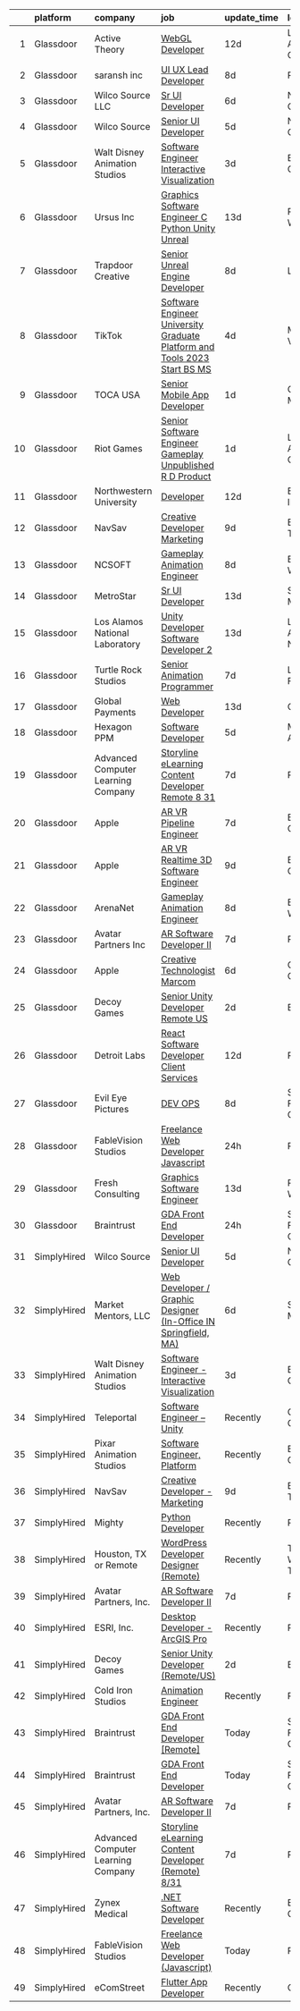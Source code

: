 

|    | platform    | company                            | job                                                                                                                                                                                                                                                                                                                                                                                                                                                                                                                                                                                                                                                                                                                                                                                                                                                                                                                                                                                                                                                                                                                                                                                                                                                                                                                                                                                                             | update_time   | location          |
|---:|:------------|:-----------------------------------|:----------------------------------------------------------------------------------------------------------------------------------------------------------------------------------------------------------------------------------------------------------------------------------------------------------------------------------------------------------------------------------------------------------------------------------------------------------------------------------------------------------------------------------------------------------------------------------------------------------------------------------------------------------------------------------------------------------------------------------------------------------------------------------------------------------------------------------------------------------------------------------------------------------------------------------------------------------------------------------------------------------------------------------------------------------------------------------------------------------------------------------------------------------------------------------------------------------------------------------------------------------------------------------------------------------------------------------------------------------------------------------------------------------------|:--------------|:------------------|
|  1 | Glassdoor   | Active Theory                      | [WebGL Developer](https://www.glassdoor.com/partner/jobListing.htm?pos=129&ao=1136043&s=58&guid=000001831bf073cab8913a973a2ec5ac&src=GD_JOB_AD&t=SR&vt=w&ea=1&cs=1_6456e4a2&cb=1662621086999&jobListingId=1008097750595&jrtk=3-0-1gcdv0svm2ink001-1gcdv0t03ghpa800-d23fd628edf16cc9-)                                                                                                                                                                                                                                                                                                                                                                                                                                                                                                                                                                                                                                                                                                                                                                                                                                                                                                                                                                                                                                                                                                                           | 12d           | Los Angeles, CA   |
|  2 | Glassdoor   | saransh inc                        | [UI UX Lead Developer](https://www.glassdoor.com/partner/jobListing.htm?pos=115&ao=1136043&s=58&guid=000001831bf073cab8913a973a2ec5ac&src=GD_JOB_AD&t=SR&vt=w&ea=1&cs=1_07348635&cb=1662621086998&jobListingId=1008103912540&jrtk=3-0-1gcdv0svm2ink001-1gcdv0t03ghpa800-85031aa08e20476f-)                                                                                                                                                                                                                                                                                                                                                                                                                                                                                                                                                                                                                                                                                                                                                                                                                                                                                                                                                                                                                                                                                                                      | 8d            | Remote            |
|  3 | Glassdoor   | Wilco Source  LLC                  | [Sr UI Developer](https://www.glassdoor.com/partner/jobListing.htm?pos=117&ao=1136043&s=58&guid=000001831bf073cab8913a973a2ec5ac&src=GD_JOB_AD&t=SR&vt=w&ea=1&cs=1_2a2f489f&cb=1662621086998&jobListingId=1008110499500&jrtk=3-0-1gcdv0svm2ink001-1gcdv0t03ghpa800-802fa49ffd51ecc9-)                                                                                                                                                                                                                                                                                                                                                                                                                                                                                                                                                                                                                                                                                                                                                                                                                                                                                                                                                                                                                                                                                                                           | 6d            | Newark, CA        |
|  4 | Glassdoor   | Wilco Source                       | [Senior UI Developer](https://www.glassdoor.com/partner/jobListing.htm?pos=113&ao=1136043&s=58&guid=000001831bf073cab8913a973a2ec5ac&src=GD_JOB_AD&t=SR&vt=w&ea=1&cs=1_b9afa615&cb=1662621086998&jobListingId=1008114020566&jrtk=3-0-1gcdv0svm2ink001-1gcdv0t03ghpa800-c70407e1cd8c0a1b-)                                                                                                                                                                                                                                                                                                                                                                                                                                                                                                                                                                                                                                                                                                                                                                                                                                                                                                                                                                                                                                                                                                                       | 5d            | Newark, CA        |
|  5 | Glassdoor   | Walt Disney Animation Studios      | [Software Engineer   Interactive Visualization](https://www.glassdoor.com/partner/jobListing.htm?pos=104&ao=1110586&s=58&guid=000001831bf073cab8913a973a2ec5ac&src=GD_JOB_AD&t=SR&vt=w&cs=1_8c6c9c7f&cb=1662621086997&jobListingId=1008116981081&cpc=42BEC95245890617&jrtk=3-0-1gcdv0svm2ink001-1gcdv0t03ghpa800-466d3f969b5724f7--6NYlbfkN0DAFTyt7pbDCC2JPO79CSdi1dIb81yjczP5qsKcZIxgiYm3-7g-689UM0rgypL64crB_GaJfP20m1fi1IAkQG5dY12ubcrqEHfZzCdaUqOTOf3e99Ei0bzeLneHHMNYnwXkO2F8SR5SLFHDutgYQXvHhDkASuoVoFmkove6Qp56cb52q-D1XdQKxUGbMLmCus4_M0kXUqo6ENwBlxUx8XgXgCo_dnhSvXvcojblzLFDs5nnfL3OV9z2LYugWcGEsIZ1qRzXJT5f6P4JJ5flX0w1RREy7FCJN0xpmVDMaq2T3JjM2wUC3M_egPgjJ3-H09MHHVzL3m0O7TDqA4JIp2RyjdUy1FjjrTiN87RlBs4J_xw7WIKNU9RIMGARYTz1fSQdSIwxSCWU9Ur4REHPw_C7C99aKsUVNNip1elLri4um9C1WCtlLz5mhtxOjZHtfDc%3D)                                                                                                                                                                                                                                                                                                                                                                                                                                                                                                                                                                                               | 3d            | Burbank, CA       |
|  6 | Glassdoor   | Ursus  Inc                         | [Graphics Software Engineer   C   Python Unity Unreal](https://www.glassdoor.com/partner/jobListing.htm?pos=109&ao=1110586&s=58&guid=000001831bf073cab8913a973a2ec5ac&src=GD_JOB_AD&t=SR&vt=w&ea=1&cs=1_bd32431f&cb=1662621086998&jobListingId=1008094033133&cpc=8795CF9063CD573D&jrtk=3-0-1gcdv0svm2ink001-1gcdv0t03ghpa800-a503bf67493adf7c--6NYlbfkN0CT8vBT9H5mqECx2dfLV_FONLPDKpIRssxVwtj05Tmm4rA5I0VNOPdM1oYsK66ov5ozRYF8l6lSbj2w8mnkxNtzPvq4xrxWyHAas6Dg1kdrUOgJv2YyZkHQbFM2OivhpugmqZ5om6MWAcpLRyZ6gIQlFMLi08SCGusRRvhDyvVeMX8DUUTJXmTx6nw7SsSZdq8Nt-8KK_5o4vH15EibFmTTp8ytDggw_ewlPkDrXh-xoNpk42rGPX8WrmLj9WET0I6dPhj6yNieG23cgjyuYrAZTWgA_m_BaYOpu9d7djE9YsxGZkkraPINNrJ6scFPNkbMRvgGsS-qsSSUFneYLkAQ5qWjDjR8zvg9r-eSTAiaxH5KmWtjRTFXrkE8Tn1BqkIRrEyaz29yWwzEmQPYB09daJUZZ61od8kUYjjiOiD1Ws78nArJeRWIWITuf2oHI5q0TH_sDWg5uzmCHNfg8BkolmWD5n9dqjcMWsXCdv3z2ZEzvWd_taGn_Sxj2iHLtpeKDOVaZLOg-s62ECF60n2NghYPq9rMtKcuNEE7cw8PI_RdEyxKC-5Lwkwa289sWTjf10-azm-MoNX7RYYId6104BhncFV2W2ahlSlzp7iyUMBOebCuxtWzsevqkQOi-ET7kSYjOejhhn1uxP1rooiDhQ1eW0xd3phEjJt3dzmLi6owLXeVF6p0YFx_3RGlkSz7yCzfM5IgqDZTbwNk3fTNr1luXfhjwX2j5w3_uOTzqL_fWzWcraIFRnJ4ihabIdi1TP2bxBcy85EhtiuJNd5CWbncRrqq7qpDtF6sGrFujVZEFrDpkkQ9hbCOrtqRgesI2NxoWKJGs8CKncyvsdqu47RZahlIGoOTGrvCB4ww39Q9u3GlBdZG8kaULgZR_mXCkVqyW7RxdbRj7XmSNGtKc1sjdj6yY85PYBt8tlx0ryX0X3zrObUKo7CXBFMXQ8UFqZgsRmOQkqyTJlO82gjmkbHGLS7Q-diCPGFx93qiY18Mm6L7DJXc) | 13d           | Redmond, WA       |
|  7 | Glassdoor   | Trapdoor Creative                  | [Senior Unreal Engine Developer](https://www.glassdoor.com/partner/jobListing.htm?pos=101&ao=1110586&s=58&guid=000001831bf073cab8913a973a2ec5ac&src=GD_JOB_AD&t=SR&vt=w&ea=1&cs=1_7a6cf01f&cb=1662621086997&jobListingId=1008103754936&cpc=4D489A1B82E31BBF&jrtk=3-0-1gcdv0svm2ink001-1gcdv0t03ghpa800-3ccb01640910f06a--6NYlbfkN0DfhRLDY5E7BVY3xhBTAobuSaZ3WR2SqAJ-w4NHeQGDZ_V54dt5D1-9-o8FlAFC8VGLEw2k2nKsfw8pew_Kwqtd_SEUbUcMf-02KnlYLV1p_IH8Kyt8nzMazNMhvenS4mLaj3fKUYsQpT5EY33skyX4tLuaJ-sj4Ti1j_68LBqgjHhV6p61YjgY1NjWJ-qry5MAMUxHhMadEwg0x_wlNZelavYKzS-PVa5NWBowQfJ9YpU1wBqrmw-rpkIPd0-Lhhfq5gN9W-XbHDzlFXO9RDx4LypAvB2Ufd0r-mUGRyMZmdAlB3SGpIQzeDJrQGxLJgASM9No0Tft40R3H_mgt4Swuvcdb-Sn0HnrXga46UWdqXZ7cfDpv4c6SzFVQCIxKXJQKuYv5-FkxZV-ivhTt4EY8CAfcni2l-8CX5vgHpZ57cAM_M4wR37N_dM6HQdTUodDiqGhkyM0VLg0Y2ZrlsLi3KOai1kCLTbr8EgQx4abYupn4wn4QamM8SN8mNX6AABvrVVq3gEHh6agMb6h2jnC)                                                                                                                                                                                                                                                                                                                                                                                                                                                                                                                       | 8d            | Lehi, UT          |
|  8 | Glassdoor   | TikTok                             | [Software Engineer  University Graduate  Platform and Tools    2023 Start  BS MS ](https://www.glassdoor.com/partner/jobListing.htm?pos=130&ao=1136043&s=58&guid=000001831bf073cab8913a973a2ec5ac&src=GD_JOB_AD&t=SR&vt=w&cs=1_1861d75b&cb=1662621086999&jobListingId=1008115904300&jrtk=3-0-1gcdv0svm2ink001-1gcdv0t03ghpa800-ac13109f7213683e-)                                                                                                                                                                                                                                                                                                                                                                                                                                                                                                                                                                                                                                                                                                                                                                                                                                                                                                                                                                                                                                                               | 4d            | Mountain View, CA |
|  9 | Glassdoor   | TOCA USA                           | [Senior Mobile App Developer](https://www.glassdoor.com/partner/jobListing.htm?pos=121&ao=1136043&s=58&guid=000001831bf073cab8913a973a2ec5ac&src=GD_JOB_AD&t=SR&vt=w&ea=1&cs=1_7eb0c68a&cb=1662621086999&jobListingId=1008121275682&jrtk=3-0-1gcdv0svm2ink001-1gcdv0t03ghpa800-6c911cf8d91215b8-)                                                                                                                                                                                                                                                                                                                                                                                                                                                                                                                                                                                                                                                                                                                                                                                                                                                                                                                                                                                                                                                                                                               | 1d            | Costa Mesa, CA    |
| 10 | Glassdoor   | Riot Games                         | [Senior Software Engineer  Gameplay   Unpublished R D Product](https://www.glassdoor.com/partner/jobListing.htm?pos=127&ao=1136043&s=58&guid=000001831bf073cab8913a973a2ec5ac&src=GD_JOB_AD&t=SR&vt=w&ea=1&cs=1_cc844887&cb=1662621086999&jobListingId=1008121396181&jrtk=3-0-1gcdv0svm2ink001-1gcdv0t03ghpa800-10d1edeaa41efaf0-)                                                                                                                                                                                                                                                                                                                                                                                                                                                                                                                                                                                                                                                                                                                                                                                                                                                                                                                                                                                                                                                                              | 1d            | Los Angeles, CA   |
| 11 | Glassdoor   | Northwestern University            | [Developer](https://www.glassdoor.com/partner/jobListing.htm?pos=125&ao=1136043&s=58&guid=000001831bf073cab8913a973a2ec5ac&src=GD_JOB_AD&t=SR&vt=w&cs=1_70d00a77&cb=1662621086999&jobListingId=1008097228196&jrtk=3-0-1gcdv0svm2ink001-1gcdv0t03ghpa800-13df63f3d4114959-)                                                                                                                                                                                                                                                                                                                                                                                                                                                                                                                                                                                                                                                                                                                                                                                                                                                                                                                                                                                                                                                                                                                                      | 12d           | Evanston, IL      |
| 12 | Glassdoor   | NavSav                             | [Creative Developer   Marketing](https://www.glassdoor.com/partner/jobListing.htm?pos=103&ao=1110586&s=58&guid=000001831bf073cab8913a973a2ec5ac&src=GD_JOB_AD&t=SR&vt=w&ea=1&cs=1_20b7d973&cb=1662621086997&jobListingId=1008101583321&cpc=632C08DE5A4EA969&jrtk=3-0-1gcdv0svm2ink001-1gcdv0t03ghpa800-3ef4b27837961961--6NYlbfkN0BvAdlA35CjkOTzb4w1kkSC-vTwJamGQa4qaPCWn-0njweHi_B-CtuKQhiA94M5OE-XjNhf22KnVp00kgckhjWxzGyV97h7v8x36p5wKdZlOjwGZGaqaaH8DYNMeM34HY9t9Z5J26lOJ85UEHLGvZFDJOe_8KgJLhnklUUMm79Fgw-wQMJzYni-FeIqV5Svyi_1ZjE_mxETfR2qp4i-PiUDiAz8y9BFsxOfX0BmecMnmGFBamzhbjmqf2dPmw1l79Q2jskoL_2S0v1vj9ya7N4qfpxk3HF50IYNFOTNxRp2B7aPFE2xY-mX3rd--Mk-zin8reecCIdcT4Saw3ggTfri5HvnvCCWtfg2AKVs73Z7rFZuFZDnJFPsoPpEsG-TQJlrllqPMABZGnDmv4v25bxSKjWqF2rMPNiJkD0S9XTUVqgaEolff9kAV2HcrtaFvqN5lohGv9uUaSBo0ByF1JPF7ogs81x-lt3de3qTB-dSh6xlIybByv0_fAykD2zg3ESWuotZlUlDERU5_YZ1iVilm7FNxVvpxGLvtemJkwiFxVS7aewDwt-75u6njttoj61dgwXwPuWZpJIvzibelGd9SFexm0Q6bjc%3D)                                                                                                                                                                                                                                                                                                                                                                                                                                         | 9d            | Beaumont, TX      |
| 13 | Glassdoor   | NCSOFT                             | [Gameplay Animation Engineer](https://www.glassdoor.com/partner/jobListing.htm?pos=110&ao=1136043&s=58&guid=000001831bf073cab8913a973a2ec5ac&src=GD_JOB_AD&t=SR&vt=w&ea=1&cs=1_07b45cbe&cb=1662621086997&jobListingId=1008104799075&jrtk=3-0-1gcdv0svm2ink001-1gcdv0t03ghpa800-6fd0a3efe7f1d2fe-)                                                                                                                                                                                                                                                                                                                                                                                                                                                                                                                                                                                                                                                                                                                                                                                                                                                                                                                                                                                                                                                                                                               | 8d            | Bellevue, WA      |
| 14 | Glassdoor   | MetroStar                          | [Sr  UI Developer](https://www.glassdoor.com/partner/jobListing.htm?pos=123&ao=1136043&s=58&guid=000001831bf073cab8913a973a2ec5ac&src=GD_JOB_AD&t=SR&vt=w&ea=1&cs=1_47755e1e&cb=1662621086999&jobListingId=1008094654398&jrtk=3-0-1gcdv0svm2ink001-1gcdv0t03ghpa800-f88312acbcc86634-)                                                                                                                                                                                                                                                                                                                                                                                                                                                                                                                                                                                                                                                                                                                                                                                                                                                                                                                                                                                                                                                                                                                          | 13d           | Suitland, MD      |
| 15 | Glassdoor   | Los Alamos National Laboratory     | [Unity Developer   Software Developer 2](https://www.glassdoor.com/partner/jobListing.htm?pos=118&ao=1136043&s=58&guid=000001831bf073cab8913a973a2ec5ac&src=GD_JOB_AD&t=SR&vt=w&cs=1_eb7e8fb1&cb=1662621086998&jobListingId=1008095038737&jrtk=3-0-1gcdv0svm2ink001-1gcdv0t03ghpa800-4f7ab09a2d17ff39-)                                                                                                                                                                                                                                                                                                                                                                                                                                                                                                                                                                                                                                                                                                                                                                                                                                                                                                                                                                                                                                                                                                         | 13d           | Los Alamos, NM    |
| 16 | Glassdoor   | Turtle Rock Studios                | [Senior Animation Programmer](https://www.glassdoor.com/partner/jobListing.htm?pos=119&ao=1136043&s=58&guid=000001831bf073cab8913a973a2ec5ac&src=GD_JOB_AD&t=SR&vt=w&ea=1&cs=1_f402d593&cb=1662621086998&jobListingId=1008106608421&jrtk=3-0-1gcdv0svm2ink001-1gcdv0t03ghpa800-21f08f745b795195-)                                                                                                                                                                                                                                                                                                                                                                                                                                                                                                                                                                                                                                                                                                                                                                                                                                                                                                                                                                                                                                                                                                               | 7d            | Lake Forest, CA   |
| 17 | Glassdoor   | Global Payments                    | [Web Developer](https://www.glassdoor.com/partner/jobListing.htm?pos=116&ao=1136043&s=58&guid=000001831bf073cab8913a973a2ec5ac&src=GD_JOB_AD&t=SR&vt=w&cs=1_222c1ba3&cb=1662621086998&jobListingId=1008094732805&jrtk=3-0-1gcdv0svm2ink001-1gcdv0t03ghpa800-00706440be9ea585-)                                                                                                                                                                                                                                                                                                                                                                                                                                                                                                                                                                                                                                                                                                                                                                                                                                                                                                                                                                                                                                                                                                                                  | 13d           | Oklahoma          |
| 18 | Glassdoor   | Hexagon PPM                        | [Software Developer](https://www.glassdoor.com/partner/jobListing.htm?pos=124&ao=1136043&s=58&guid=000001831bf073cab8913a973a2ec5ac&src=GD_JOB_AD&t=SR&vt=w&cs=1_1a916e24&cb=1662621086999&jobListingId=1008115008081&jrtk=3-0-1gcdv0svm2ink001-1gcdv0t03ghpa800-df8317f83c517f4c-)                                                                                                                                                                                                                                                                                                                                                                                                                                                                                                                                                                                                                                                                                                                                                                                                                                                                                                                                                                                                                                                                                                                             | 5d            | Madison, AL       |
| 19 | Glassdoor   | Advanced Computer Learning Company | [Storyline eLearning Content Developer  Remote  8 31](https://www.glassdoor.com/partner/jobListing.htm?pos=114&ao=1136043&s=58&guid=000001831bf073cab8913a973a2ec5ac&src=GD_JOB_AD&t=SR&vt=w&ea=1&cs=1_bbb4130b&cb=1662621086998&jobListingId=1008105805778&jrtk=3-0-1gcdv0svm2ink001-1gcdv0t03ghpa800-2de2694daf7590a4-)                                                                                                                                                                                                                                                                                                                                                                                                                                                                                                                                                                                                                                                                                                                                                                                                                                                                                                                                                                                                                                                                                       | 7d            | Remote            |
| 20 | Glassdoor   | Apple                              | [AR VR Pipeline Engineer](https://www.glassdoor.com/partner/jobListing.htm?pos=106&ao=1110586&s=58&guid=000001831bf073cab8913a973a2ec5ac&src=GD_JOB_AD&t=SR&vt=w&cs=1_6fadc94d&cb=1662621086997&jobListingId=1008105396645&cpc=8795CF9063CD573D&jrtk=3-0-1gcdv0svm2ink001-1gcdv0t03ghpa800-c9ac99f385a34465--6NYlbfkN0BvKrLyj5gPmtZO9T8euul8TCxuuKNOtzRJOomxnwSEodTz2Bc-sPZlbtkML8D-m4rJEUgS2vPkgOVI7njqcyrxX869DpGye6ixWwn10iahY1e7v0vW0_yEUbkFwIQL54u2pH-wLan3uP1QN0-cDeLNaBnyjyJWVWVGubk5DmRA8DUznk5UOn3S55IOllRVUsJD2U6_rHIVo9DjDmtV54P59tvtVeMCX-IP9JzyQ9M6xO4JRe4dxjM1WUymqIhVyC5zdWlEMIts48fK91rc3ltX5M8cxAXgHm6d6Z7MWljrBtkiwgNF71mwSxZpfIys1PV6K2GM-o5PCtTbccbISBj82xv3d7kDjgAXOsMKof2nazq5nhkS2vf7ztdYKpMzJ034mLvSnS7GupAUDD7wr-uFyzDM66GWsCwOPjCqXK1AUjgoo8XyQ4xF-dp3EbjRr5sDNuNoOmdIGpNucPXxerpSpcdjDMSQDqu_sDesU6FVZEN7yYzTlJ9jZB3wmBL42MeTFIq9uyL_mI2Ms_br3e3si4eIfRS7DFoTRwVdwPai_8jahms9FPWL4Tw1NR6JbjlFA5JhL_BVEnF8laCIHqUz2jlvcdDy3vwdlSoeyn0op2AvIiabFSOqiBQbXLUai1MDcJYG8UumjCeRBiq8V1b8NvUjotakvKY495VfaSATyBBe-44RzrNst3ONF5LNTTbZAXYqBGTZdRiePDL4KEnXj2zP2LErpoy7OXjBj7un184pdrLIM11snT5YCVsAO6mCjIoumROrH_GCKPeZ_hlJykIDJm8Re25TyQ2QtCFnNvCwvPrMUKALV_Df_P_PIzGVcWwhb5wCgxpm8D_hmVjHZlfad2tXK93E-7-0r_CCsuaQKJAuASU24vkX9jEkVBz8eD2fUsYL_1iGXdvh0-Q-YncwGVtpTGvydVOn9NQtfmgWAgfvdmN1ZE9fSKxBSGLLgdcBods_tQ%3D%3D)                                                                       | 7d            | Boulder, CO       |
| 21 | Glassdoor   | Apple                              | [AR VR Realtime 3D Software Engineer](https://www.glassdoor.com/partner/jobListing.htm?pos=108&ao=1110586&s=58&guid=000001831bf073cab8913a973a2ec5ac&src=GD_JOB_AD&t=SR&vt=w&cs=1_d287dc45&cb=1662621086997&jobListingId=1008100584133&cpc=8795CF9063CD573D&jrtk=3-0-1gcdv0svm2ink001-1gcdv0t03ghpa800-be74c4599b441ffc--6NYlbfkN0BvKrLyj5gPmtZO9T8euul8TCxuuKNOtzRJOomxnwSEodTz2Bc-sPZlbtkML8D-m4ppbenoaghDiVEtRt2-ECRqRyfWCRKa_Jz5GoeDNoT-8CfXL3jdHiysjKuh-j4TG83S-ZboA80dXeTHzfspT9O3Ra4hPABGHU21EAaua9dWAuQTAog_HJLN-gUL1g5a0vyNBqt_oQNFTKjhxQ9b_i6caJuTH2cxuJa4C-CF6Bg_r1f15OEvsXnGhXZ8LdXueIq69R-h-CUTwASjpaA1vnSNX-q4hY5-HyGAiGdkKtE_csiuavlL4gwapHgnuV7wWgtNgzFqroP2qkoXKq8864OqXWOi9IBjtoNbJwhk6cRaWlTJNdMxdVzC4kwt_BNWaTn2vbUNt1eYWCzMqqIilUwaLwXMHDZBWLFp5NwuDlXTlmM62Gpd8XupC7-cugl0T_K-EtdW21aw7uIogjEti2wbWg2cRf7rf0O8GR0_Mi-3lwv8zNirtYP_e3TqiiE1pAehQY0G4TqS_Pqmnpzif11BiJb2gv1h68gQW0pVfFprXueQiDhfYG47nbUnR197bKlIOmcJcm7VLJJ6ncom0BILAC5IcwdewoOYvY66B7oipLhBfj1PbCGQP0IscB8srOmvYyR-MrYSAD1qfD_l_wSqHUOSW7j7Hbf6Q2Ut6I6y0LBd8raKDzkJnvp6FL8GAd2KPDVY5ZTQgQ0oVEkIHvLGfz12mjT9TnwFCFtv5QBHnY3y0dZbbdgkmxk9ZLKUNScXEUdS5ip_ujQv8VvUuZudZSiwlscCcbC7zRE5w8DVWrwcn-Bh4vmgQOu87893nV6q1en52kLZe4zViS4e2MO2DAXmxcJ-z82yjjT4SJeldgyCO2GMWLFqw8T2KB8_32Cn6eC1vV26H4V8t51W18FYaTPdZZgwdEmUSeAkl-5F2Q3Vya7A-7Tq0dhCEYrZyGxNpP0HyK1IHLLYVrKamH4my2_AN4mw31c%3D)                                         | 9d            | Boulder, CO       |
| 22 | Glassdoor   | ArenaNet                           | [Gameplay Animation Engineer](https://www.glassdoor.com/partner/jobListing.htm?pos=112&ao=1136043&s=58&guid=000001831bf073cab8913a973a2ec5ac&src=GD_JOB_AD&t=SR&vt=w&cs=1_f40b95d0&cb=1662621086998&jobListingId=1008104799076&jrtk=3-0-1gcdv0svm2ink001-1gcdv0t03ghpa800-4ccaaf00bfd394bd-)                                                                                                                                                                                                                                                                                                                                                                                                                                                                                                                                                                                                                                                                                                                                                                                                                                                                                                                                                                                                                                                                                                                    | 8d            | Bellevue, WA      |
| 23 | Glassdoor   | Avatar Partners  Inc               | [AR Software Developer II](https://www.glassdoor.com/partner/jobListing.htm?pos=102&ao=1110586&s=58&guid=000001831bf073cab8913a973a2ec5ac&src=GD_JOB_AD&t=SR&vt=w&ea=1&cs=1_e081c9e1&cb=1662621086997&jobListingId=1008106665313&cpc=70E6D4E49C80165A&jrtk=3-0-1gcdv0svm2ink001-1gcdv0t03ghpa800-e7104cb7571e10bd--6NYlbfkN0CSE3POay3L6XNXi0aipSscdc1Zs2V3vZI2w3p7sV-Wv_VoR-XsUxX86YfQ56zr2X2DaYELFy_C3wUXcLlSNQY5XhgcS-qb-mOfK5GZmOQEQaCEWWGF4p6F_FMb-3_kziIFa6OePOYEvUBuJ-qJs-wjHE-bkIxGqY7SQZGqOKMNDw4LScBAKRt_vIAGn7gMza1Fj_MIJakP_XzHLlZad__m_dBsJBkO0zROLb3KSWidHftSgOyaH1k72Hz_iPBcYK3jd9-GvsXA1VtALoHyzn3jfQmVw-BnhnwKtljHjJyKXi7w7yB0p8vl2MbGLKOKQbHFXakL7MVhzu8Lo0llb_y4Fs1TYiS7IqDITL9d79UecxbYNXw1L9S0q3E56FnelhU8zbmvvab34sz2dFcOrdFJD5jeAh_1ARv3FDMskoSbwRCkWAJ_GV8XrLsoGVFwysstBBJVpgB8nVq3nEIWaJilBxagxrczIhbCGXmiQAsoDM1m_puXnVEZeNJSClEFT5AKBeumoWMDVw%3D%3D)                                                                                                                                                                                                                                                                                                                                                                                                                                                                                                                                 | 7d            | Remote            |
| 24 | Glassdoor   | Apple                              | [Creative Technologist  Marcom](https://www.glassdoor.com/partner/jobListing.htm?pos=126&ao=1136043&s=58&guid=000001831bf073cab8913a973a2ec5ac&src=GD_JOB_AD&t=SR&vt=w&cs=1_9669fc71&cb=1662621086999&jobListingId=1008111206952&jrtk=3-0-1gcdv0svm2ink001-1gcdv0t03ghpa800-44ee546d4a615340-)                                                                                                                                                                                                                                                                                                                                                                                                                                                                                                                                                                                                                                                                                                                                                                                                                                                                                                                                                                                                                                                                                                                  | 6d            | Cupertino, CA     |
| 25 | Glassdoor   | Decoy Games                        | [Senior Unity Developer  Remote US ](https://www.glassdoor.com/partner/jobListing.htm?pos=111&ao=1136043&s=58&guid=000001831bf073cab8913a973a2ec5ac&src=GD_JOB_AD&t=SR&vt=w&ea=1&cs=1_b519170c&cb=1662621086998&jobListingId=1008119531461&jrtk=3-0-1gcdv0svm2ink001-1gcdv0t03ghpa800-6ce9ad91f139a37e-)                                                                                                                                                                                                                                                                                                                                                                                                                                                                                                                                                                                                                                                                                                                                                                                                                                                                                                                                                                                                                                                                                                        | 2d            | Boston, MA        |
| 26 | Glassdoor   | Detroit Labs                       | [React Software Developer   Client Services](https://www.glassdoor.com/partner/jobListing.htm?pos=122&ao=1136043&s=58&guid=000001831bf073cab8913a973a2ec5ac&src=GD_JOB_AD&t=SR&vt=w&cs=1_0c458356&cb=1662621086999&jobListingId=1008097750211&jrtk=3-0-1gcdv0svm2ink001-1gcdv0t03ghpa800-4fb605cf590e1222-)                                                                                                                                                                                                                                                                                                                                                                                                                                                                                                                                                                                                                                                                                                                                                                                                                                                                                                                                                                                                                                                                                                     | 12d           | Remote            |
| 27 | Glassdoor   | Evil Eye Pictures                  | [DEV OPS](https://www.glassdoor.com/partner/jobListing.htm?pos=120&ao=1136043&s=58&guid=000001831bf073cab8913a973a2ec5ac&src=GD_JOB_AD&t=SR&vt=w&cs=1_6185e508&cb=1662621086999&jobListingId=1008104745704&jrtk=3-0-1gcdv0svm2ink001-1gcdv0t03ghpa800-786845acbbfd8e9a-)                                                                                                                                                                                                                                                                                                                                                                                                                                                                                                                                                                                                                                                                                                                                                                                                                                                                                                                                                                                                                                                                                                                                        | 8d            | San Francisco, CA |
| 28 | Glassdoor   | FableVision Studios                | [Freelance Web Developer  Javascript ](https://www.glassdoor.com/partner/jobListing.htm?pos=105&ao=1136043&s=58&guid=000001831bf073cab8913a973a2ec5ac&src=GD_JOB_AD&t=SR&vt=w&ea=1&cs=1_486637d8&cb=1662621086997&jobListingId=1008123522198&jrtk=3-0-1gcdv0svm2ink001-1gcdv0t03ghpa800-f7b245c3aee06a22-)                                                                                                                                                                                                                                                                                                                                                                                                                                                                                                                                                                                                                                                                                                                                                                                                                                                                                                                                                                                                                                                                                                      | 24h           | Remote            |
| 29 | Glassdoor   | Fresh Consulting                   | [Graphics Software Engineer](https://www.glassdoor.com/partner/jobListing.htm?pos=128&ao=1136043&s=58&guid=000001831bf073cab8913a973a2ec5ac&src=GD_JOB_AD&t=SR&vt=w&ea=1&cs=1_9f0d8d1d&cb=1662621086999&jobListingId=1008094752362&jrtk=3-0-1gcdv0svm2ink001-1gcdv0t03ghpa800-bf225870a5d56ecd-)                                                                                                                                                                                                                                                                                                                                                                                                                                                                                                                                                                                                                                                                                                                                                                                                                                                                                                                                                                                                                                                                                                                | 13d           | Redmond, WA       |
| 30 | Glassdoor   | Braintrust                         | [GDA Front End Developer](https://www.glassdoor.com/partner/jobListing.htm?pos=107&ao=1136043&s=58&guid=000001831bf073cab8913a973a2ec5ac&src=GD_JOB_AD&t=SR&vt=w&ea=1&cs=1_94f9c0bf&cb=1662621086997&jobListingId=1008123353827&jrtk=3-0-1gcdv0svm2ink001-1gcdv0t03ghpa800-436bff748d584c6f-)                                                                                                                                                                                                                                                                                                                                                                                                                                                                                                                                                                                                                                                                                                                                                                                                                                                                                                                                                                                                                                                                                                                   | 24h           | San Francisco, CA |
| 31 | SimplyHired | Wilco Source                       | [Senior UI Developer](https://www.simplyhired.com/job/FOhbTKF_D3Ww50CMhGMgZxqvwn8v_Aiee92eSF5gLopsLk7-8DRgfg?q=animation+developer)                                                                                                                                                                                                                                                                                                                                                                                                                                                                                                                                                                                                                                                                                                                                                                                                                                                                                                                                                                                                                                                                                                                                                                                                                                                                             | 5d            | Newark, CA        |
| 32 | SimplyHired | Market Mentors, LLC                | [Web Developer / Graphic Designer (In-Office IN Springfield, MA)](https://www.simplyhired.com/job/FQG5uJ1dss-sRffoAoQ2VcQRgxsuv475Wnb7F9AflVz3v4ZTdM9xDw?q=animation+developer)                                                                                                                                                                                                                                                                                                                                                                                                                                                                                                                                                                                                                                                                                                                                                                                                                                                                                                                                                                                                                                                                                                                                                                                                                                 | 6d            | Springfield, MA   |
| 33 | SimplyHired | Walt Disney Animation Studios      | [Software Engineer - Interactive Visualization](https://www.simplyhired.com/job/QSXn-xnS_m25FyTD3FsVrEHnzKweJW_TFlS6xQOhhF1oV115VU1mPA?q=animation+developer)                                                                                                                                                                                                                                                                                                                                                                                                                                                                                                                                                                                                                                                                                                                                                                                                                                                                                                                                                                                                                                                                                                                                                                                                                                                   | 3d            | Burbank, CA       |
| 34 | SimplyHired | Teleportal                         | [Software Engineer – Unity](https://www.simplyhired.com/job/U01SrNCdaTYrZ4QRxBfL5yHDd4v1jD1-oTLFHKeuSIyfvwU1yzfxvQ?q=animation+developer)                                                                                                                                                                                                                                                                                                                                                                                                                                                                                                                                                                                                                                                                                                                                                                                                                                                                                                                                                                                                                                                                                                                                                                                                                                                                       | Recently      | Culver City, CA   |
| 35 | SimplyHired | Pixar Animation Studios            | [Software Engineer, Platform](https://www.simplyhired.com/job/skxTPaLu9_6CYJMNEj-6V8IgLdR5ruEc6_CYauwEv8qUKF-bZj8kng?q=animation+developer)                                                                                                                                                                                                                                                                                                                                                                                                                                                                                                                                                                                                                                                                                                                                                                                                                                                                                                                                                                                                                                                                                                                                                                                                                                                                     | Recently      | Emeryville, CA    |
| 36 | SimplyHired | NavSav                             | [Creative Developer - Marketing](https://www.simplyhired.com/job/aftiHndoYiEJfgbCsFqF7A8NEK8VV4GcBTYPjqlqaWYFK-vD-8z1cQ?q=animation+developer)                                                                                                                                                                                                                                                                                                                                                                                                                                                                                                                                                                                                                                                                                                                                                                                                                                                                                                                                                                                                                                                                                                                                                                                                                                                                  | 9d            | Beaumont, TX      |
| 37 | SimplyHired | Mighty                             | [Python Developer](https://www.simplyhired.com/job/mSidqalQa9rFv-8uMc6mXYDSd2xaTVkb4xZSgl6OipQNezi9Fe79tw?q=animation+developer)                                                                                                                                                                                                                                                                                                                                                                                                                                                                                                                                                                                                                                                                                                                                                                                                                                                                                                                                                                                                                                                                                                                                                                                                                                                                                | Recently      | Remote            |
| 38 | SimplyHired | Houston, TX or Remote              | [WordPress Developer Designer (Remote)](https://www.simplyhired.com/job/h5NIRqnG6nzwtBLlFlrT64773r4CAOGZWfW6vATD8Z8CzAc7NchDIg?q=animation+developer)                                                                                                                                                                                                                                                                                                                                                                                                                                                                                                                                                                                                                                                                                                                                                                                                                                                                                                                                                                                                                                                                                                                                                                                                                                                           | Recently      | The Woodlands, TX |
| 39 | SimplyHired | Avatar Partners, Inc.              | [AR Software Developer II](https://www.simplyhired.com/job/UeNDfsvrvGKqJT2_CcRkXhDQimk6kBmqp97LV9GSoNPJsJtnaRbEsA?q=animation+developer)                                                                                                                                                                                                                                                                                                                                                                                                                                                                                                                                                                                                                                                                                                                                                                                                                                                                                                                                                                                                                                                                                                                                                                                                                                                                        | 7d            | Remote            |
| 40 | SimplyHired | ESRI, Inc.                         | [Desktop Developer - ArcGIS Pro](https://www.simplyhired.com/job/Pn0jlgPOSBBY-nMbXrtFeV4yvqyMnKMGCwWZz4L1Vtp9irTKUDf2Rg?q=animation+developer)                                                                                                                                                                                                                                                                                                                                                                                                                                                                                                                                                                                                                                                                                                                                                                                                                                                                                                                                                                                                                                                                                                                                                                                                                                                                  | Recently      | Remote            |
| 41 | SimplyHired | Decoy Games                        | [Senior Unity Developer (Remote/US)](https://www.simplyhired.com/job/__Mph8W2i629r9sjpVTVsqSzGJmMgjQLjwA08GovxqWTTsb6YN7p5A?q=animation+developer)                                                                                                                                                                                                                                                                                                                                                                                                                                                                                                                                                                                                                                                                                                                                                                                                                                                                                                                                                                                                                                                                                                                                                                                                                                                              | 2d            | Boston, MA        |
| 42 | SimplyHired | Cold Iron Studios                  | [Animation Engineer](https://www.simplyhired.com/job/_k9O-EHdSx8NESZMFWM66htNlUjbI1UCI5s37Wea0oYwUMx34VHqVg?q=animation+developer)                                                                                                                                                                                                                                                                                                                                                                                                                                                                                                                                                                                                                                                                                                                                                                                                                                                                                                                                                                                                                                                                                                                                                                                                                                                                              | Recently      | Remote            |
| 43 | SimplyHired | Braintrust                         | [GDA Front End Developer [Remote]](https://www.simplyhired.com/job/fmgQPs18YhJTNV-QeJbQ2by217JrJ0a2xYICSmkw0CLTap2nH4rOqA?q=animation+developer)                                                                                                                                                                                                                                                                                                                                                                                                                                                                                                                                                                                                                                                                                                                                                                                                                                                                                                                                                                                                                                                                                                                                                                                                                                                                | Today         | San Francisco, CA |
| 44 | SimplyHired | Braintrust                         | [GDA Front End Developer](https://www.simplyhired.com/job/UZ9Q8-2YQzziZGvAgzlOQfWWakPdUbz_v2EOZRqXahRslnFEc8rN4A?q=animation+developer)                                                                                                                                                                                                                                                                                                                                                                                                                                                                                                                                                                                                                                                                                                                                                                                                                                                                                                                                                                                                                                                                                                                                                                                                                                                                         | Today         | San Francisco, CA |
| 45 | SimplyHired | Avatar Partners, Inc.              | [AR Software Developer II](https://www.simplyhired.com/job/UeNDfsvrvGKqJT2_CcRkXhDQimk6kBmqp97LV9GSoNPJsJtnaRbEsA?q=animation+developer)                                                                                                                                                                                                                                                                                                                                                                                                                                                                                                                                                                                                                                                                                                                                                                                                                                                                                                                                                                                                                                                                                                                                                                                                                                                                        | 7d            | Remote            |
| 46 | SimplyHired | Advanced Computer Learning Company | [Storyline eLearning Content Developer (Remote) 8/31](https://www.simplyhired.com/job/3W8x2oQfQ4daXw1SlfPEdsBKkjEVd0feO1yAYX0WdNle2laQVMcSMw?q=animation+developer)                                                                                                                                                                                                                                                                                                                                                                                                                                                                                                                                                                                                                                                                                                                                                                                                                                                                                                                                                                                                                                                                                                                                                                                                                                             | 7d            | Remote            |
| 47 | SimplyHired | Zynex Medical                      | [.NET Software Developer](https://www.simplyhired.com/job/CkZS4u7p1I92Dp42AUwS_a_ddjsrJw7_CNhZYtWMjYq5qdAiX22kGQ?q=animation+developer)                                                                                                                                                                                                                                                                                                                                                                                                                                                                                                                                                                                                                                                                                                                                                                                                                                                                                                                                                                                                                                                                                                                                                                                                                                                                         | Recently      | Englewood, CO     |
| 48 | SimplyHired | FableVision Studios                | [Freelance Web Developer (Javascript)](https://www.simplyhired.com/job/d1Zi74p9N7sF78Se5YvNL8oiEPdQ809eC_Uhe5ADluJbRS6xavWpbw?q=animation+developer)                                                                                                                                                                                                                                                                                                                                                                                                                                                                                                                                                                                                                                                                                                                                                                                                                                                                                                                                                                                                                                                                                                                                                                                                                                                            | Today         | Remote            |
| 49 | SimplyHired | eComStreet                         | [Flutter App Developer](https://www.simplyhired.com/job/tDl5nvR77GAKSYTP-t31uXvaT2NUYZ2L311zdwTy_9dK5DVNUxs9Gg?q=animation+developer)                                                                                                                                                                                                                                                                                                                                                                                                                                                                                                                                                                                                                                                                                                                                                                                                                                                                                                                                                                                                                                                                                                                                                                                                                                                                           | Recently      | Chicago, IL       |